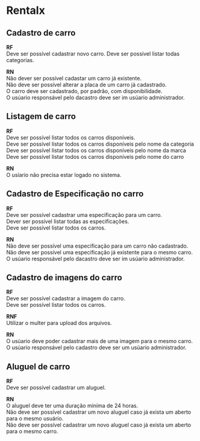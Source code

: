 # Rentalx

## Cadastro de carro

**RF** <br>
Deve ser possível cadastrar novo carro.
Deve ser possível listar todas categorias.<br>

**RN** <br>
Não dever ser possível cadastar um carro já existente.<br>
Não deve ser possível alterar a placa de um carro já cadastrado.<br>
O carro deve ser cadastrado, por padrão, com disponibilidade.<br>
O usúario responsável pelo dacastro deve ser im usúario administrador.<br>

## Listagem de carro

**RF**<br>
Deve ser possível listar todos os carros disponíveis.<br>
Deve ser possível listar todos os carros disponíveis pelo nome da categoria<br>
Deve ser possível listar todos os carros disponíveis pelo nome da marca<br>
Deve ser possível listar todos os carros disponíveis pelo nome do carro<br>

**RN**<br>
O usíario não precisa estar logado no sistema.<br>

## Cadastro de Especificação no carro

**RF**<br>
Deve ser possível cadastrar uma especificação para um carro.<br>
Dever ser possível listar todas as especificações.<br>
Deve ser possível listar todos os carros.<br>

**RN**<br>
Não deve ser possível uma especificação para um carro não cadastrado.
<br>
Não deve ser possível uma especificação já existente para o mesmo carro.<br>
O usúario responsável pelo dacastro deve ser im usúario administrador.<br>

## Cadastro de imagens do carro

**RF**<br>
Deve ser possível cadastrar a imagem do carro.<br>
Deve ser possível listar todos os carros.<br>

**RNF**<br>
Utilizar o multer para upload dos arquivos.<br>

**RN**<br>
O usúario deve poder cadastrar mais de uma imagem para o mesmo carro.<br>
O usúario responsável pelo cadastro deve ser um usúario administrador.<br>

## Aluguel de carro

**RF**<br>
Deve ser possível cadastrar um aluguel.<br>

**RN**<br>
O aluguel deve ter uma duração miníma de 24 horas.<br>
Não deve ser possível cadastrar um novo aluguel caso já exista um aberto para o mesmo usuário.<br>
Não deve ser possível cadastrar um novo aluguel caso já exista um aberto para o mesmo carro.<br>
